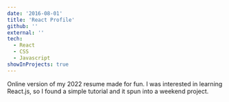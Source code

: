 ```yaml
---
date: '2016-08-01'
title: 'React Profile'
github: ''
external: ''
tech:
  - React
  - CSS
  - Javascript
showInProjects: true
---
```


Online version of my 2022 resume made for fun. I was interested in learning React.js, so I found a simple tutorial and it spun into a weekend project.
